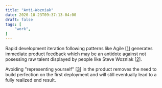 ```yaml
---
title: "Anti-Wozniak"
date: 2020-10-23T09:37:13-04:00
draft: false
tags: [
	"work",
]
---
```

Rapid development iteration following patterns like Agile [[1](http://www.agilenutshell.com/)] generates immediate product feedback which may be an antidote against not posessing raw talent displayed by people like Steve Wozniak [[2](https://en.wikipedia.org/wiki/Steve_Wozniak)].

Avoiding "representing yourself" [[3](https://www.youtube.com/watch?v=pJif4i9NRdI)] in the product removes the need to build perfection on the first deployment and will still eventually lead to a fully realized end result.
